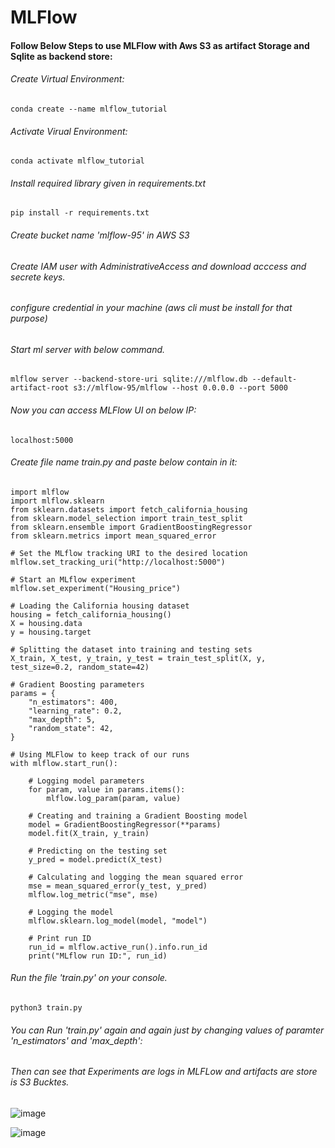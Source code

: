 # MLFlow

#### Follow Below Steps to use MLFlow with Aws S3 as artifact Storage and Sqlite as backend store:

###### Create Virtual Environment:
```
conda create --name mlflow_tutorial
```
###### Activate Virual Environment:
```
conda activate mlflow_tutorial
```
###### Install required library given in requirements.txt
```
pip install -r requirements.txt
```
###### Create bucket name 'mlflow-95' in AWS S3

###### Create IAM user with AdministrativeAccess and download acccess and secrete keys.

###### configure credential in your machine (aws cli must be install for that purpose)

###### Start ml server with below command.
```
mlflow server --backend-store-uri sqlite:///mlflow.db --default-artifact-root s3://mlflow-95/mlflow --host 0.0.0.0 --port 5000
```
###### Now you can access MLFlow UI on below IP:
```
localhost:5000
```
###### Create file name train.py and paste below contain in it:
```
import mlflow
import mlflow.sklearn
from sklearn.datasets import fetch_california_housing
from sklearn.model_selection import train_test_split
from sklearn.ensemble import GradientBoostingRegressor
from sklearn.metrics import mean_squared_error

# Set the MLflow tracking URI to the desired location
mlflow.set_tracking_uri("http://localhost:5000")

# Start an MLflow experiment
mlflow.set_experiment("Housing_price")

# Loading the California housing dataset
housing = fetch_california_housing()
X = housing.data
y = housing.target

# Splitting the dataset into training and testing sets
X_train, X_test, y_train, y_test = train_test_split(X, y, test_size=0.2, random_state=42)

# Gradient Boosting parameters
params = {
    "n_estimators": 400,
    "learning_rate": 0.2,
    "max_depth": 5,
    "random_state": 42,
}

# Using MLFlow to keep track of our runs
with mlflow.start_run():

    # Logging model parameters
    for param, value in params.items():
        mlflow.log_param(param, value)

    # Creating and training a Gradient Boosting model
    model = GradientBoostingRegressor(**params)
    model.fit(X_train, y_train)

    # Predicting on the testing set
    y_pred = model.predict(X_test)

    # Calculating and logging the mean squared error
    mse = mean_squared_error(y_test, y_pred)
    mlflow.log_metric("mse", mse)

    # Logging the model
    mlflow.sklearn.log_model(model, "model")

    # Print run ID
    run_id = mlflow.active_run().info.run_id
    print("MLflow run ID:", run_id)
```
###### Run the file 'train.py' on your console.
```
python3 train.py
```
###### You can Run 'train.py' again and again just by changing values of paramter 'n_estimators' and 'max_depth':

###### Then can see that Experiments are logs in MLFLow and artifacts are store is S3 Bucktes.

![image](https://github.com/Pramod6395/MLFlow/assets/73251890/13424490-e7c9-49ed-a982-2bd68ae08ee1)


![image](https://github.com/Pramod6395/MLFlow/assets/73251890/c28bfe82-75a1-4598-8dce-84b336b9911d)

